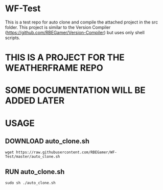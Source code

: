 # WF-Test
 This is a test repo for auto clone and compile the attached project in the src folder.
 This project is similar to the Version Compiler (https://github.com/RBEGamer/Version-Compiler) but uses only shell scripts.
 
 # THIS IS A PROJECT FOR THE WEATHERFRAME REPO
 # SOME DOCUMENTATION WILL BE ADDED LATER
 
 
 # USAGE
 
 ## DOWNLOAD auto_clone.sh
 
 `wget https://raw.githubusercontent.com/RBEGamer/WF-Test/master/auto_clone.sh`
 ## RUN auto_clone.sh
 
`sudo sh ./auto_clone.sh`
